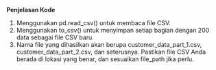 **Penjelasan Kode**
1. Menggunakan pd.read_csv() untuk membaca file CSV.
2. Menggunakan to_csv() untuk menyimpan setiap bagian dengan 200 data sebagai file CSV baru.
3. Nama file yang dihasilkan akan berupa customer_data_part_1.csv, customer_data_part_2.csv, dan seterusnya.
Pastikan file CSV Anda berada di lokasi yang benar, dan sesuaikan file_path jika perlu.
